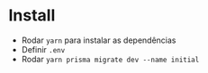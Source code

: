# Install

- Rodar `yarn` para instalar as dependências
- Definir `.env`
- Rodar `yarn prisma migrate dev --name initial`
